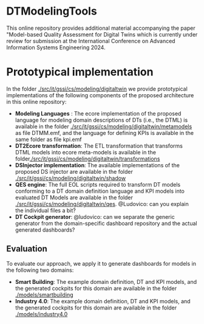 # DTModelingTools
This online repository provides additional material accompanying the paper "Model-based Quality Assessment for Digital Twins which is currently under review for submission at the International Conference on Advanced Information Systems Engineering 2024.

# Prototypical implementation
In the folder [./src/it/gssi/cs/modeling/digitaltwin](src/it/gssi/cs/modeling/digitaltwin) we provide prototypical implementations of the following components of the proposed architecture in this online repository:
- **Modeling Languages** : The ecore implementation of the proposed language for modeling domain descriptions of DTs (i.e., the DTML) is available in the folder [./src/it/gssi/cs/modeling/digitaltwin/metamodels](src/it/gssi/cs/modeling/digitaltwin/metamodels) as file DTMM.emf, and the language for defining KPIs is available in the same folder as file kpi.emf
- **DT2Ecore transformation**: The ETL transformation that transforms DTML models into ecore meta-models is available in the folder[./src/it/gssi/cs/modeling/digitaltwin/transformations](src/it/gssi/cs/modeling/digitaltwin/transformations)
- **DSInjector implementation**: The available implementations of the proposed DS injector are available in the folder [./src/it/gssi/cs/modeling/digitaltwin/shadow](src/it/gssi/cs/modeling/digitaltwin/shadow)
- **QES engine**: The full EOL scripts required to transform DT models conforming to a DT domain definition language and KPI models into evaluated DT Models are available in the folder [./src/it/gssi/cs/modeling/digitaltwin/qes](src/it/gssi/cs/modeling/digitaltwin/qes). @Ludovico: can you explain the individual files a bit?
- **DT Cockpit generator**: @ludovico: can we separate the generic generator from the domain-specific dashboard repository and the actual generated dashboards?

## Evaluation
To evaluate our approach, we apply it to generate dashboards for models in the following two domains:
- **Smart Building**: The example domain definition, DT and KPI models, and the generated cockpits for this domain are available in the folder [./models/smartbuilding](./models/smartbuilding)
- **Industry 4.0**: The example domain definition, DT and KPI models, and the generated cockpits for this domain are available in the folder [./models/industry4.0](./models/industry4.0)
